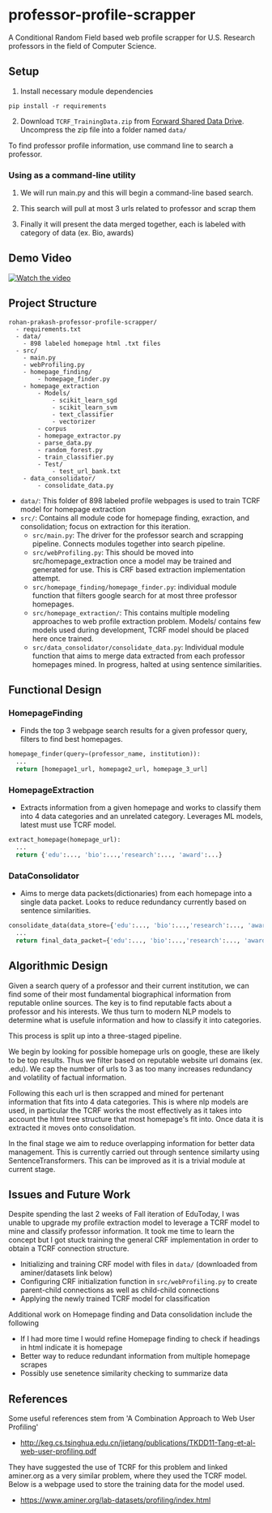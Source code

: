 # professor-profile-scrapper

A Conditional Random Field based web profile scrapper for U.S. Research professors in the field of Computer Science.


## Setup
1) Install necessary module dependencies
```
pip install -r requirements
```
2) Download `TCRF_TrainingData.zip` from [Forward Shared Data Drive](https://drive.google.com/drive/folders/1aovAiLgNLKRCc9QMergSt24yW9ko0ivG). Uncompress the zip file into a folder named `data/`


To find professor profile information, use command line to search a professor.
### Using as a command-line utility
1) We will run main.py and this will begin a command-line based search.

2) This search will pull at most 3 urls related to professor and scrap them

3) Finally it will present the data merged together, each is labeled with category of data (ex. Bio, awards)


## Demo Video
[![Watch the video](https://img.youtube.com/vi/WGXxiZHNU70/maxresdefault.jpg)](https://youtu.be/WGXxiZHNU70)


## Project Structure
```
rohan-prakash-professor-profile-scrapper/
  - requirements.txt
  - data/
    - 898 labeled homepage html .txt files
  - src/
    - main.py
    - webProfiling.py
    - homepage_finding/
        - homepage_finder.py
    - homepage_extraction
        - Models/
            - scikit_learn_sgd
            - scikit_learn_svm
            - text_classifier
            - vectorizer
        - corpus
        - homepage_extractor.py
        - parse_data.py
        - random_forest.py
        - train_classifier.py
        - Test/
            - test_url_bank.txt
    - data_consolidator/
        - consolidate_data.py
```

* `data/`: This folder of 898 labeled profile webpages is used to train TCRF model for homepage extraction
* `src/`: Contains all module code for homepage finding, exraction, and consolidation; focus on extraction for this iteration.
    * `src/main.py`: The driver for the professor search and scrapping pipeline. Connects modules together into search pipeline.
    *  `src/webProfiling.py`: This should be moved into src/homepage_extraction once a model may be trained and generated for use. This is CRF based extraction implementation attempt.
    * `src/homepage_finding/homepage_finder.py`: individual module function that filters google search for at most three professor homepages.
    * `src/homepage_extraction/`: This contains multiple modeling approaches to web profile extraction problem. Models/ contains few models used during development, TCRF model should be placed here once trained.
    * `src/data_consolidator/consolidate_data.py`: Individual module function that aims to merge data extracted from each professor homepages mined. In progress, halted at using sentence similarities.

## Functional Design 

### HomepageFinding
* Finds the top 3 webpage search results for a given professor query, filters to find best homepages.

```python
homepage_finder(query=(professor_name, institution)):
  ...
  return [homepage1_url, homepage2_url, homepage_3_url]
```
### HomepageExtraction
* Extracts information from a given homepage and works to classify them into 4 data categories and an unrelated category. Leverages ML models, latest must use TCRF model.

```python
extract_homepage(homepage_url):
  ...
  return {'edu':..., 'bio':...,'research':..., 'award':...}
```

### DataConsolidator
* Aims to merge data packets(dictionaries) from each homepage into a single data packet. Looks to reduce redundancy currently based on sentence similarities.

```python
consolidate_data(data_store={'edu':..., 'bio':...,'research':..., 'award':...}):
  ...
  return final_data_packet={'edu':..., 'bio':...,'research':..., 'award':...}
```

## Algorithmic Design

Given a search query of a professor and their current institution, we can find some of their most fundamental biographical information from reputable online sources. The key is to find reputable facts about a professor and his interests. We thus turn to modern NLP models to determine what is usefule information and how to classify it into categories.

This process is split up into a three-staged pipeline.

We begin by looking for possible homepage urls on google, these are likely to be top results. Thus we filter based on reputable website url domains (ex. .edu). We cap the number of urls to 3 as too many increases redundancy and volatility of factual information.

Following this each url is then scrapped and mined for pertenant information that fits into 4 data categories. This is where nlp models are used, in particular the TCRF works the most effectively as it takes into account the html tree structure that most homepage's fit into. Once data it is extracted it moves onto consolidation.

In the final stage we aim to reduce overlapping information for better data management. This is currently carried out through sentence similarty using SentenceTransformers. This can be improved as it is a trivial module at current stage.

## Issues and Future Work
Despite spending the last 2 weeks of Fall iteration of EduToday, I was unable to upgrade my profile extraction model to leverage a TCRF model to mine and classify professor information. It took me time to learn the concept but I got stuck training the general CRF implementation in order to obtain a TCRF connection structure.

- Initializing and training CRF model with files in `data/` (downloaded from aminer/datasets link below)
- Configuring CRF initialization function in `src/webProfiling.py` to create parent-child connections as well as child-child connections
- Applying the newly trained TCRF model for classification

Additional work on Homepage finding and Data consolidation include the following

- If I had more time I would refine Homepage finding to check if headings in html indicate it is homepage
- Better way to reduce redundant information from multiple homepage scrapes
- Possibly use senetence similarity checking to summarize data


## References

Some useful references stem from 'A Combination Approach to Web User Profiling'

- http://keg.cs.tsinghua.edu.cn/jietang/publications/TKDD11-Tang-et-al-web-user-profiling.pdf

They have suggested the use of TCRF for this problem and linked aminer.org as a very similar problem, where they used the TCRF model. Below is a webpage used to store the training data for the model used.

- https://www.aminer.org/lab-datasets/profiling/index.html

